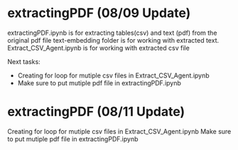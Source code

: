 # extractingPDF (08/09 Update)
 extractingPDF.ipynb is for extracting tables(csv) and text (pdf) from the original pdf file
 text-embedding folder is for working with extracted text.
 Extract_CSV_Agent.ipynb is for working with extracted csv file

 Next tasks:
 - Creating for loop for mutiple csv files in Extract_CSV_Agent.ipynb
 - Make sure to put mutiple pdf file in extractingPDF.ipynb
 
# extractingPDF (08/11 Update)
Creating for loop for mutiple csv files in Extract_CSV_Agent.ipynb
Make sure to put mutiple pdf file in extractingPDF.ipynb
